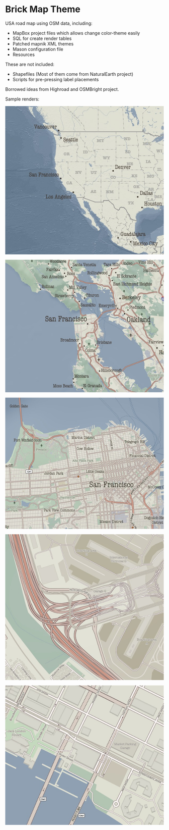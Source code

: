 Brick Map Theme
===============

USA road map using OSM data, including:
- MapBox project files which allows change color-theme easily
- SQL for create render tables
- Patched mapnik XML themes
- Mason configuration file
- Resources

These are not included:
- Shapefiles (Most of them come from NaturalEarth project)
- Scripts for pre-pressing label placements

Borrowed ideas from Highroad and OSMBright project.

Sample renders:

![Preview 1](https://github.com/Kotaimen/maps-Brick/raw/master/preview-0.jpg)

![Preview 2](https://github.com/Kotaimen/maps-Brick/raw/master/preview-1.jpg)

![Preview 3](https://github.com/Kotaimen/maps-Brick/raw/master/preview-2.jpg)

![Preview 4](https://github.com/Kotaimen/maps-Brick/raw/master/preview-3.jpg)

![Preview 5](https://github.com/Kotaimen/maps-Brick/raw/master/preview-4.jpg)
